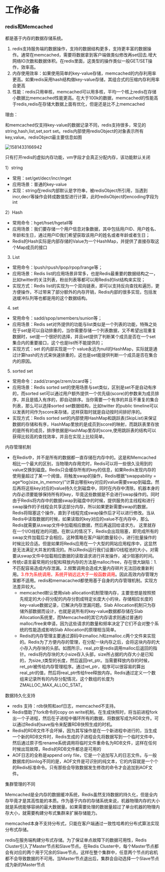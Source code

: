  # 工作必备

### redis和Memcached

都是基于内存的数据存储系统。

1. redis支持服务端的数据操作，支持的数据结构更多，支持更丰富的数据操作。通常在memcached，需要将数据拿到客户端做类似修改再set回去.增大网络IO次数和数据体积。在redis里面，这类型的操作类似一般GET/SET操作，效率高。
2. 内存使用效率：如果使用简单的key-value存储，memcached的内存利用率更高。如果redis采用hash结构做key-value存储，其组合式的压缩内存利用率会更高
3. 性能：redis只用单核，memcached可以用多核，平均一个核上redis在存储小数据比memcached性能更高。在大于100k的数据，memcached的性能高于redis,redis在存储大数据上面有优化，但是还是比不上memcached

理由：

和memcached仅支持key-value的数据记录不同，redis支持很多，常见的string,hash,list,set,sort set。redis内部使用redisObject的对象表示所有key,value。redisObject最主要信息如图

![1581433166942](C:\Users\user\AppData\Roaming\Typora\typora-user-images\1581433166942.png)

只有打开redis的虚拟内存功能，vm字段才会真正分配内存，该功能默认关闭

1）string 

- 常用：set/get/decr/incr/mget
- 应用场景：普通的key-value
- 实现：string在redis内部默认是字符串，被redisObject所引用，当遇到incr,decr等操作会转成数值型进行计算，此时redisObject的encoding字段为int

2）Hash

- 常用命令：hget/hset/hgetall等
- 应用场景：我们要存储一个用户信息对象数据，其中包括用户ID、用户姓名、年龄和生日，通过用户ID我们希望获取该用户的姓名或者年龄或者生日；
- Redis的Hash实际是内部存储的Value为一个HashMap，并提供了直接存取这个Map成员的接口

3) List

- 常用命令：lpush/rpush/lpop/rpop/lrange等；
- 应用场景：Redis list的应用场景非常多，也是Redis最重要的数据结构之一，比如twitter的关注列表，粉丝列表等都可以用Redis的list结构来实现；
- 实现方式：Redis list的实现为一个双向链表，即可以支持反向查找和遍历，更方便操作，不过带来了部分额外的内存开销，Redis内部的很多实现，包括发送缓冲队列等也都是用的这个数据结构。

4) set

- 常用命令：sadd/spop/smembers/sunion等；
- 应用场景：Redis set对外提供的功能与list类似是一个列表的功能，特殊之处在于set是可以自动排重的，当你需要存储一个列表数据，又不希望出现重复数据时，set是一个很好的选择，并且set提供了判断某个成员是否在一个set集合内的重要接口，这个也是list所不能提供的；
- 实现方式：set 的内部实现是一个 value永远为null的HashMap，实际就是通过计算hash的方式来快速排重的，这也是set能提供判断一个成员是否在集合内的原因。

5) sorted set

- 常用命令：zadd/zrange/zrem/zcard等；
- 应用场景：Redis sorted set的使用场景与set类似，区别是set不是自动有序的，而sorted set可以通过用户额外提供一个优先级(score)的参数来为成员排序，并且是插入有序的，即自动排序。当你需要一个有序的并且不重复的集合列表，那么可以选择sorted set数据结构，比如twitter 的public timeline可以以发表时间作为score来存储，这样获取时就是自动按时间排好序的。
- 实现方式：Redis sorted set的内部使用HashMap和跳跃表(SkipList)来保证数据的存储和有序，HashMap里放的是成员到score的映射，而跳跃表里存放的是所有的成员，排序依据是HashMap里存的score,使用跳跃表的结构可以获得比较高的查找效率，并且在实现上比较简单。

内存管理机制

- 在Redis中，并不是所有的数据都一直存储在内存中的。这是和Memcached相比一个最大的区别，当物理内存用完时，Redis可以将一些很久没用到的value交换到磁盘。Redis只会缓存所有的key的信息，如果Redis发现内存的使用量超过了某一个阀值，将触发swap的操作，Redis根据“swappability = age*log(size_in_memory)”计算出哪些key对应的value需要swap到磁盘。然后再将这些key对应的value持久化到磁盘中，同时在内存中清除。机器本身的内存必须要能够保持所有的key，毕竟这些数据是不会进行swap操作的。同时由于Redis将内存中的数据swap到磁盘中的时候，提供服务的主线程和进行swap操作的子线程会共享这部分内存，所以如果更新需要swap的数据，Redis将阻塞这个操作，直到子线程完成swap操作后才可以进行修改。当从Redis中读取数据的时候，如果读取的key对应的value不在内存中，那么Redis就需要从swap文件中加载相应数据，然后再返回给请求方。 这里就存在一个I/O线程池的问题。在默认的情况下，Redis会出现阻塞，即完成所有的swap文件加载后才会相应。这种策略在客户端的数量较小，进行批量操作的时候比较合适。但是如果将Redis应用在一个大型的网站应用程序中，这显然是无法满足大并发的情况的。所以Redis运行我们设置I/O线程池的大小，对需要从swap文件中加载相应数据的读取请求进行并发操作，减少阻塞的时间。
- 传统c语言最常用的分配和释放内存的方法是malloc/free，存在很大缺陷：1.不匹配容易造成内存泄漏。2.频繁调用会造成大量内存碎片无法回收重新利用。<font color="red">3.作为系统调用，系统开销远远大于一般函数调用</font>。因此高效内存管理方案都不适用。redis和memacached都使用基于自身的内存管理机制。实现方法差异较大。
  - memcached默认使用slab allocation机制管理内存，主要思想是按照预先规定的大小将分配的内存分割成特定长度大小的块，存储相应长度的key-value数据记录，已解决内存泄漏问题。Slab Allocation机制只为存储外部数据而设计，也就是说所有的key-value数据都存储在Slab Allocation系统里，而Memcached的其它内存请求则通过普通的malloc/free来申请，因为这些请求的数量和频率决定了它们不会对整个系统的性能造成影响Slab Allocation的原理相当简单。
  - Redis的内存管理主要通过源码中zmalloc.h和zmalloc.c两个文件来实现的。Redis为了方便内存的管理，在分配一块内存之后，会将这块内存的大小存入内存块的头部。如图所示，real_ptr是redis调用malloc后返回的指针。redis将内存块的大小size存入头部，size所占据的内存大小是已知的，为size_t类型的长度，然后返回ret_ptr。当需要释放内存的时候，ret_ptr被传给内存管理程序。通过ret_ptr，程序可以很容易的算出real_ptr的值，然后将real_ptr传给free释放内存。Redis通过定义一个数组来记录所有的内存分配情况，这个数组的长度为ZMALLOC_MAX_ALLOC_STAT。

数据持久化支持

- redis 支持：rdb快照和aof日志，memcached不支持。
- Redis借助了fork命令的copy on write机制。在生成快照时，将当前进程fork出一个子进程，然后在子进程中循环所有的数据，将数据写成为RDB文件。可以通过Redis的save指令来配置RDB快照生成的时机。
- Redis的RDB文件不会坏掉，因为其写操作是在一个新进程中进行的，当生成一个新的RDB文件时，Redis生成的子进程会先将数据写到一个临时文件中，然后通过原子性rename系统调用将临时文件重命名为RDB文件，这样在任何时候出现故障，Redis的RDB文件都总是可用的
- AOF日志的全称是append only file，它是一个追加写入的日志文件。与一般数据库的binlog不同的是，AOF文件是可识别的纯文本，它的内容就是一个个的Redis标准命令。只有那些会导致数据发生修改的命令才会追加到AOF文件。

集群管理的不同

Memcached是全内存的数据缓冲系统，Redis虽然支持数据的持久化，但是全内存毕竟才是其高性能的本质。作为基于内存的存储系统来说，机器物理内存的大小就是系统能够容纳的最大数据量。如果需要处理的数据量超过了单台机器的物理内存大小，就需要构建分布式集群来扩展存储能力。

memcached本身不支持分布式，只能在客户端通过一致性哈希的分布式算法实现分布式存储。

redis在服务端构建分布式存储。为了保证单点故障下的数据可用性，Redis Cluster引入了Master节点和Slave节点。在Redis Cluster中，每个Master节点都会有对应的两个用于冗余的Slave节点。这样在整个集群中，任意两个节点的宕机都不会导致数据的不可用。当Master节点退出后，集群会自动选择一个Slave节点成为新的Master节点